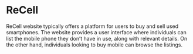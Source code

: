 # ReCell
ReCell website typically offers a platform for users to buy and sell used smartphones.
The website provides a user interface where individuals can list the mobile phone they don’t have in use, along with relevant details. On the other hand, individuals looking to buy mobile can browse the listings.
